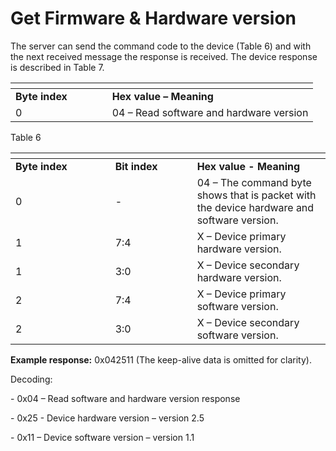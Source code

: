 # Get Firmware & Hardware version

The server can send the command code to the device (Table 6) and with the next received message the response is received. The device response is described in Table 7.

<table data-header-hidden><thead><tr><th width="138.66666666666669"></th><th></th></tr></thead><tbody><tr><td><strong>Byte index</strong></td><td><strong>Hex value – Meaning</strong></td></tr><tr><td>0</td><td>04 – Read software and hardware version</td></tr></tbody></table>

Table 6

<table data-header-hidden><thead><tr><th width="143.66666666666669"></th><th width="115"></th><th></th></tr></thead><tbody><tr><td><strong>Byte index</strong></td><td><strong>Bit index</strong></td><td><strong>Hex value - Meaning</strong></td></tr><tr><td>0</td><td>-</td><td>04 – The command byte shows that is packet with the device hardware and software version.</td></tr><tr><td>1</td><td>7:4</td><td>X – Device primary hardware version.</td></tr><tr><td>1</td><td>3:0</td><td>X – Device secondary hardware version.</td></tr><tr><td>2</td><td>7:4</td><td>X – Device primary software version.</td></tr><tr><td>2</td><td>3:0</td><td>X – Device secondary software version.</td></tr></tbody></table>

**Example response:** 0x042511 (The keep-alive data is omitted for clarity).

Decoding:

\-       0x04 – Read software and hardware version response

\-       0x25 - Device hardware version – version 2.5

\-       0x11 – Device software version – version 1.1
